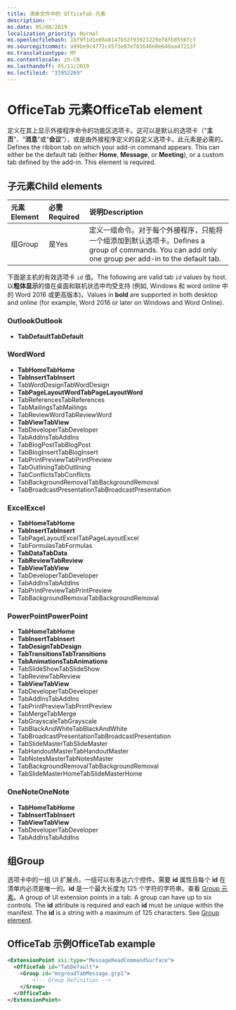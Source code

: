 ```yaml
---
title: 清单文件中的 OfficeTab 元素
description: ''
ms.date: 05/08/2019
localization_priority: Normal
ms.openlocfilehash: 1bf9f1d1e08a8147b52f93923229ef8fb8556fcf
ms.sourcegitcommit: a99be9c4771c45f3e07e781646e0e649aa47213f
ms.translationtype: MT
ms.contentlocale: zh-CN
ms.lasthandoff: 05/11/2019
ms.locfileid: "33952269"
---
```

# <a name="officetab-element"></a><span data-ttu-id="1d982-102">OfficeTab 元素</span><span class="sxs-lookup"><span data-stu-id="1d982-102">OfficeTab element</span></span>

<span data-ttu-id="1d982-p101">定义在其上显示外接程序命令的功能区选项卡。这可以是默认的选项卡（“**主页**”、“**消息**”或“**会议**”），或是由外接程序定义的自定义选项卡。此元素是必需的。</span><span class="sxs-lookup"><span data-stu-id="1d982-p101">Defines the ribbon tab on which your add-in command appears. This can either be the default tab (either  **Home**,  **Message**, or  **Meeting**), or a custom tab defined by the add-in. This element is required.</span></span>

## <a name="child-elements"></a><span data-ttu-id="1d982-106">子元素</span><span class="sxs-lookup"><span data-stu-id="1d982-106">Child elements</span></span>

|  <span data-ttu-id="1d982-107">元素</span><span class="sxs-lookup"><span data-stu-id="1d982-107">Element</span></span> |  <span data-ttu-id="1d982-108">必需</span><span class="sxs-lookup"><span data-stu-id="1d982-108">Required</span></span>  |  <span data-ttu-id="1d982-109">说明</span><span class="sxs-lookup"><span data-stu-id="1d982-109">Description</span></span>  |
|:-----|:-----|:-----|
|  <span data-ttu-id="1d982-110">组</span><span class="sxs-lookup"><span data-stu-id="1d982-110">Group</span></span>      | <span data-ttu-id="1d982-111">是</span><span class="sxs-lookup"><span data-stu-id="1d982-111">Yes</span></span> |  <span data-ttu-id="1d982-p102">定义一组命令。对于每个外接程序，只能将一个组添加到默认选项卡。</span><span class="sxs-lookup"><span data-stu-id="1d982-p102">Defines a group of commands. You can add only one group per add-in to the default tab.</span></span>  |

<span data-ttu-id="1d982-114">下面是主机的有效选项卡 `id` 值。</span><span class="sxs-lookup"><span data-stu-id="1d982-114">The following are valid tab `id` values by host.</span></span> <span data-ttu-id="1d982-115">以**粗体显示**的值在桌面和联机状态中均受支持 (例如, Windows 和 word online 中的 Word 2016 或更高版本)。</span><span class="sxs-lookup"><span data-stu-id="1d982-115">Values in **bold** are supported in both desktop and online (for example, Word 2016 or later on Windows and Word Online).</span></span>

### <a name="outlook"></a><span data-ttu-id="1d982-116">Outlook</span><span class="sxs-lookup"><span data-stu-id="1d982-116">Outlook</span></span>

- <span data-ttu-id="1d982-117">**TabDefault**</span><span class="sxs-lookup"><span data-stu-id="1d982-117">**TabDefault**</span></span>

### <a name="word"></a><span data-ttu-id="1d982-118">Word</span><span class="sxs-lookup"><span data-stu-id="1d982-118">Word</span></span>

- <span data-ttu-id="1d982-119">**TabHome**</span><span class="sxs-lookup"><span data-stu-id="1d982-119">**TabHome**</span></span>
- <span data-ttu-id="1d982-120">**TabInsert**</span><span class="sxs-lookup"><span data-stu-id="1d982-120">**TabInsert**</span></span>
- <span data-ttu-id="1d982-121">TabWordDesign</span><span class="sxs-lookup"><span data-stu-id="1d982-121">TabWordDesign</span></span>
- <span data-ttu-id="1d982-122">**TabPageLayoutWord**</span><span class="sxs-lookup"><span data-stu-id="1d982-122">**TabPageLayoutWord**</span></span>
- <span data-ttu-id="1d982-123">TabReferences</span><span class="sxs-lookup"><span data-stu-id="1d982-123">TabReferences</span></span>
- <span data-ttu-id="1d982-124">TabMailings</span><span class="sxs-lookup"><span data-stu-id="1d982-124">TabMailings</span></span>
- <span data-ttu-id="1d982-125">TabReviewWord</span><span class="sxs-lookup"><span data-stu-id="1d982-125">TabReviewWord</span></span>
- <span data-ttu-id="1d982-126">**TabView**</span><span class="sxs-lookup"><span data-stu-id="1d982-126">**TabView**</span></span>
- <span data-ttu-id="1d982-127">TabDeveloper</span><span class="sxs-lookup"><span data-stu-id="1d982-127">TabDeveloper</span></span>
- <span data-ttu-id="1d982-128">TabAddIns</span><span class="sxs-lookup"><span data-stu-id="1d982-128">TabAddIns</span></span>
- <span data-ttu-id="1d982-129">TabBlogPost</span><span class="sxs-lookup"><span data-stu-id="1d982-129">TabBlogPost</span></span>
- <span data-ttu-id="1d982-130">TabBlogInsert</span><span class="sxs-lookup"><span data-stu-id="1d982-130">TabBlogInsert</span></span>
- <span data-ttu-id="1d982-131">TabPrintPreview</span><span class="sxs-lookup"><span data-stu-id="1d982-131">TabPrintPreview</span></span>
- <span data-ttu-id="1d982-132">TabOutlining</span><span class="sxs-lookup"><span data-stu-id="1d982-132">TabOutlining</span></span>
- <span data-ttu-id="1d982-133">TabConflicts</span><span class="sxs-lookup"><span data-stu-id="1d982-133">TabConflicts</span></span>
- <span data-ttu-id="1d982-134">TabBackgroundRemoval</span><span class="sxs-lookup"><span data-stu-id="1d982-134">TabBackgroundRemoval</span></span>
- <span data-ttu-id="1d982-135">TabBroadcastPresentation</span><span class="sxs-lookup"><span data-stu-id="1d982-135">TabBroadcastPresentation</span></span>

### <a name="excel"></a><span data-ttu-id="1d982-136">Excel</span><span class="sxs-lookup"><span data-stu-id="1d982-136">Excel</span></span>

- <span data-ttu-id="1d982-137">**TabHome**</span><span class="sxs-lookup"><span data-stu-id="1d982-137">**TabHome**</span></span>
- <span data-ttu-id="1d982-138">**TabInsert**</span><span class="sxs-lookup"><span data-stu-id="1d982-138">**TabInsert**</span></span>
- <span data-ttu-id="1d982-139">TabPageLayoutExcel</span><span class="sxs-lookup"><span data-stu-id="1d982-139">TabPageLayoutExcel</span></span>
- <span data-ttu-id="1d982-140">TabFormulas</span><span class="sxs-lookup"><span data-stu-id="1d982-140">TabFormulas</span></span>
- <span data-ttu-id="1d982-141">**TabData**</span><span class="sxs-lookup"><span data-stu-id="1d982-141">**TabData**</span></span>
- <span data-ttu-id="1d982-142">**TabReview**</span><span class="sxs-lookup"><span data-stu-id="1d982-142">**TabReview**</span></span>
- <span data-ttu-id="1d982-143">**TabView**</span><span class="sxs-lookup"><span data-stu-id="1d982-143">**TabView**</span></span>
- <span data-ttu-id="1d982-144">TabDeveloper</span><span class="sxs-lookup"><span data-stu-id="1d982-144">TabDeveloper</span></span>
- <span data-ttu-id="1d982-145">TabAddIns</span><span class="sxs-lookup"><span data-stu-id="1d982-145">TabAddIns</span></span>
- <span data-ttu-id="1d982-146">TabPrintPreview</span><span class="sxs-lookup"><span data-stu-id="1d982-146">TabPrintPreview</span></span>
- <span data-ttu-id="1d982-147">TabBackgroundRemoval</span><span class="sxs-lookup"><span data-stu-id="1d982-147">TabBackgroundRemoval</span></span> 

### <a name="powerpoint"></a><span data-ttu-id="1d982-148">PowerPoint</span><span class="sxs-lookup"><span data-stu-id="1d982-148">PowerPoint</span></span>

- <span data-ttu-id="1d982-149">**TabHome**</span><span class="sxs-lookup"><span data-stu-id="1d982-149">**TabHome**</span></span>
- <span data-ttu-id="1d982-150">**TabInsert**</span><span class="sxs-lookup"><span data-stu-id="1d982-150">**TabInsert**</span></span>
- <span data-ttu-id="1d982-151">**TabDesign**</span><span class="sxs-lookup"><span data-stu-id="1d982-151">**TabDesign**</span></span>
- <span data-ttu-id="1d982-152">**TabTransitions**</span><span class="sxs-lookup"><span data-stu-id="1d982-152">**TabTransitions**</span></span>
- <span data-ttu-id="1d982-153">**TabAnimations**</span><span class="sxs-lookup"><span data-stu-id="1d982-153">**TabAnimations**</span></span>
- <span data-ttu-id="1d982-154">TabSlideShow</span><span class="sxs-lookup"><span data-stu-id="1d982-154">TabSlideShow</span></span>
- <span data-ttu-id="1d982-155">TabReview</span><span class="sxs-lookup"><span data-stu-id="1d982-155">TabReview</span></span>
- <span data-ttu-id="1d982-156">**TabView**</span><span class="sxs-lookup"><span data-stu-id="1d982-156">**TabView**</span></span>
- <span data-ttu-id="1d982-157">TabDeveloper</span><span class="sxs-lookup"><span data-stu-id="1d982-157">TabDeveloper</span></span>
- <span data-ttu-id="1d982-158">TabAddIns</span><span class="sxs-lookup"><span data-stu-id="1d982-158">TabAddIns</span></span>
- <span data-ttu-id="1d982-159">TabPrintPreview</span><span class="sxs-lookup"><span data-stu-id="1d982-159">TabPrintPreview</span></span>
- <span data-ttu-id="1d982-160">TabMerge</span><span class="sxs-lookup"><span data-stu-id="1d982-160">TabMerge</span></span>
- <span data-ttu-id="1d982-161">TabGrayscale</span><span class="sxs-lookup"><span data-stu-id="1d982-161">TabGrayscale</span></span>
- <span data-ttu-id="1d982-162">TabBlackAndWhite</span><span class="sxs-lookup"><span data-stu-id="1d982-162">TabBlackAndWhite</span></span>
- <span data-ttu-id="1d982-163">TabBroadcastPresentation</span><span class="sxs-lookup"><span data-stu-id="1d982-163">TabBroadcastPresentation</span></span>
- <span data-ttu-id="1d982-164">TabSlideMaster</span><span class="sxs-lookup"><span data-stu-id="1d982-164">TabSlideMaster</span></span>
- <span data-ttu-id="1d982-165">TabHandoutMaster</span><span class="sxs-lookup"><span data-stu-id="1d982-165">TabHandoutMaster</span></span>
- <span data-ttu-id="1d982-166">TabNotesMaster</span><span class="sxs-lookup"><span data-stu-id="1d982-166">TabNotesMaster</span></span>
- <span data-ttu-id="1d982-167">TabBackgroundRemoval</span><span class="sxs-lookup"><span data-stu-id="1d982-167">TabBackgroundRemoval</span></span>
- <span data-ttu-id="1d982-168">TabSlideMasterHome</span><span class="sxs-lookup"><span data-stu-id="1d982-168">TabSlideMasterHome</span></span>

### <a name="onenote"></a><span data-ttu-id="1d982-169">OneNote</span><span class="sxs-lookup"><span data-stu-id="1d982-169">OneNote</span></span>

- <span data-ttu-id="1d982-170">**TabHome**</span><span class="sxs-lookup"><span data-stu-id="1d982-170">**TabHome**</span></span>
- <span data-ttu-id="1d982-171">**TabInsert**</span><span class="sxs-lookup"><span data-stu-id="1d982-171">**TabInsert**</span></span>
- <span data-ttu-id="1d982-172">**TabView**</span><span class="sxs-lookup"><span data-stu-id="1d982-172">**TabView**</span></span>
- <span data-ttu-id="1d982-173">TabDeveloper</span><span class="sxs-lookup"><span data-stu-id="1d982-173">TabDeveloper</span></span>
- <span data-ttu-id="1d982-174">TabAddIns</span><span class="sxs-lookup"><span data-stu-id="1d982-174">TabAddIns</span></span>

## <a name="group"></a><span data-ttu-id="1d982-175">组</span><span class="sxs-lookup"><span data-stu-id="1d982-175">Group</span></span>

<span data-ttu-id="1d982-p104">选项卡中的一组 UI 扩展点。一组可以有多达六个控件。需要 **id** 属性且每个 **id** 在清单内必须是唯一的。**id** 是一个最大长度为 125 个字符的字符串。查看 [Group 元素](group.md)。</span><span class="sxs-lookup"><span data-stu-id="1d982-p104">A group of UI extension points in a tab. A group can have up to six controls. The  **id** attribute is required and each **id** must be unique within the manifest. The **id** is a string with a maximum of 125 characters. See [Group element](group.md).</span></span>

## <a name="officetab-example"></a><span data-ttu-id="1d982-180">OfficeTab 示例</span><span class="sxs-lookup"><span data-stu-id="1d982-180">OfficeTab example</span></span>

```xml
<ExtensionPoint xsi:type="MessageReadCommandSurface">
  <OfficeTab id="TabDefault">
    <Group id="msgreadTabMessage.grp1">
        <!-- Group Definition -->
    </Group>
  </OfficeTab>
</ExtensionPoint>
```
